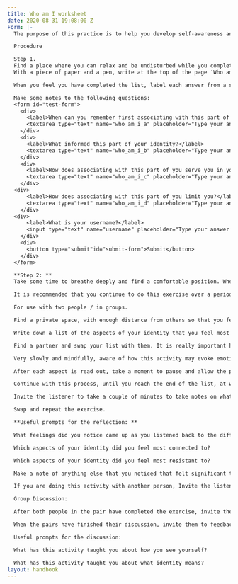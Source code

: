 ```yaml
---
title: Who am I worksheet
date: 2020-08-31 19:08:00 Z
Form: |-
  The purpose of this practice is to help you develop self-awareness and connect more closely with the qualities of your true self. Each of us have many layers of our identity that we associate with, these parts of our personality that we identify with may be experienced as positive or negative. Some of these aspects of our identity may be like a mask, helping us to hide parts of ourselves that we do not like, whereas others may be positive aspects of ourselves that we do not acknowledge or accept. Beneath each of these layers is an inner core, or centre of identity called the Self, which is a loving and creative centre that represents our true self, the essence of who we are.

  Procedure

  Step 1.
  Find a place where you can relax and be undisturbed while you complete the practice.
  With a piece of paper and a pen, write at the top of the page ‘Who am I?’. Take time to write down the associations that come to mind as you consider this question. Allow the answers to emerge freely and honestly. Take time to pause and consider the question to connect with as many associations as you can.

  When you feel you have completed the list, label each answer from a scale of 1-10 based on how you connected you feel with this part of your identity or personality, with 10 being the strongest connection and 1 being the least strong.

  Make some notes to the following questions:
  <form id="test-form">
    <div>
      <label>When can you remember first associating with this part of your identity?</label>
      <textarea type="text" name="who_am_i_a" placeholder="Type your answer here"/></textarea>
    </div>
    <div>
      <label>What informed this part of your identity?</label>
      <textarea type="text" name="who_am_i_b" placeholder="Type your answer here"/></textarea>
    </div>
    <div>
      <label>How does associating with this part of you serve you in your life?</label>
      <textarea type="text" name="who_am_i_c" placeholder="Type your answer here"/></textarea>
    </div>
  <div>
      <label>How does associating with this part of you limit you?</label>
      <textarea type="text" name="who_am_i_d" placeholder="Type your answer here"/></textarea>
    </div>
  <div>
      <label>What is your username?</label>
      <input type="text" name="username" placeholder="Type your answer here"/></input>
    </div>
    <div>
      <button type="submit"id="submit-form">Submit</button>
    </div>
  </form>

  **Step 2: **
  Take some time to breathe deeply and find a comfortable position. When you are ready, close your eyes and consider the question again. Allow an image to emerge in your mind in response to the question. Do not try to create an image for yourself but relax and allow it to emerge. When you have connected with this image, open your eyes and make notes about what you saw and the meaning that it had for you. How did you feel as you connected with this image? What was this image showing you?

  It is recommended that you continue to do this exercise over a period of time. Its impact deepens with repeated use.

  For use with two people / in groups.

  Find a private space, with enough distance from others so that you feel comfortable to reflect in an honest way about yourself.

  Write down a list of the aspects of your identity that you feel most accurately represent you, using the opening prompt ‘I am…’

  Find a partner and swap your list with them. It is really important here to not rush this exercise but take time to gently and kindly feedback each point on the list, by swapping the statements from ‘I am’ to ‘You are’.

  Very slowly and mindfully, aware of how this activity may evoke emotions in the other, read each aspect of their identity back to them, beginning the sentence with ‘You are’ instead of ‘I am’.

  After each aspect is read out, take a moment to pause and allow the person to receive the statement. As each is read out, invite the listener to notice the feelings and sensations that the activity invokes in them.

  Continue with this process, until you reach the end of the list, at which point the listener can take a few minutes to make some notes about their experience of the exercise.

  Invite the listener to take a couple of minutes to take notes on what the experience was like for them.

  Swap and repeat the exercise.

  **Useful prompts for the reflection: **

  What feelings did you notice came up as you listened back to the different aspects of your identity?

  Which aspects of your identity did you feel most connected to?

  Which aspects of your identity did you feel most resistant to?

  Make a note of anything else that you noticed that felt significant to you.

  If you are doing this activity with another person, Invite the listener to swap roles with the reader and repeat the exercise again.

  Group Discussion:

  After both people in the pair have completed the exercise, invite them to share their experiences with each other for 5 minutes.

  When the pairs have finished their discussion, invite them to feedback something from their discussions to the whole group.

  Useful prompts for the discussion:

  What has this activity taught you about how you see yourself?

  What has this activity taught you about what identity means?
layout: handbook
---
```


